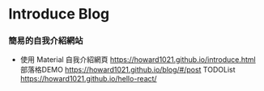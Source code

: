 # Introduce Blog 
### 簡易的自我介紹網站 
- 使用 Material 
自我介紹網頁 https://howard1021.github.io/introduce.html
部落格DEMO https://howard1021.github.io/blog/#/post
TODOList https://howard1021.github.io/hello-react/
